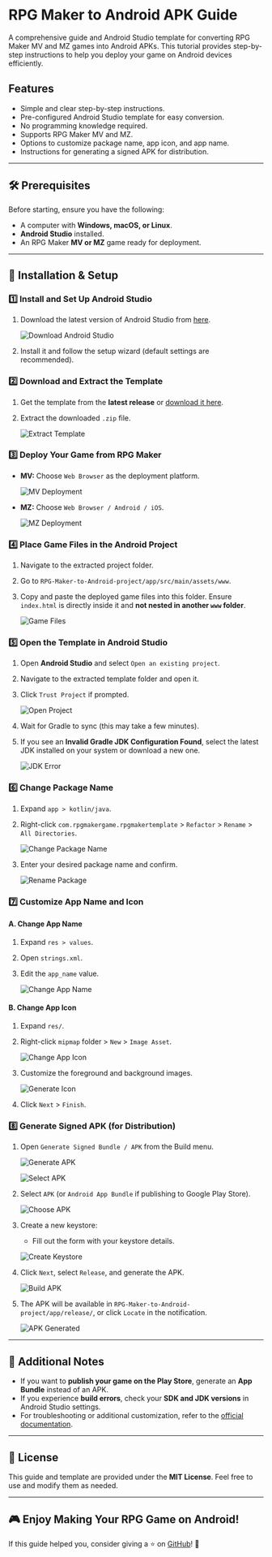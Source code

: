 # RPG Maker to Android APK Guide

A comprehensive guide and Android Studio template for converting RPG Maker MV and MZ games into Android APKs. This tutorial provides step-by-step instructions to help you deploy your game on Android devices efficiently. 

## Features
- Simple and clear step-by-step instructions.
- Pre-configured Android Studio template for easy conversion.
- No programming knowledge required.
- Supports RPG Maker MV and MZ.
- Options to customize package name, app icon, and app name.
- Instructions for generating a signed APK for distribution.

---

## 🛠️ Prerequisites
Before starting, ensure you have the following:
- A computer with **Windows, macOS, or Linux**.
- **Android Studio** installed.
- An RPG Maker **MV or MZ** game ready for deployment.

---

## 📌 Installation & Setup

### 1️⃣ Install and Set Up Android Studio
1. Download the latest version of Android Studio from [here](https://developer.android.com/studio).
   
   ![Download Android Studio](img/1.png)
   
3. Install it and follow the setup wizard (default settings are recommended).

### 2️⃣ Download and Extract the Template
1. Get the template from the **latest release** or [download it here](https://github.com/Reishandy/RPG-Maker-to-Android/releases/download/project-fles/RPG-Maker-to-Android-project.zip).
2. Extract the downloaded `.zip` file.
   
   ![Extract Template](img/2.png)

### 3️⃣ Deploy Your Game from RPG Maker
- **MV:** Choose `Web Browser` as the deployment platform.
  
  ![MV Deployment](img/3mv.png)
  
- **MZ:** Choose `Web Browser / Android / iOS`.
  
  ![MZ Deployment](img/3mz.png)

### 4️⃣ Place Game Files in the Android Project
1. Navigate to the extracted project folder.
2. Go to `RPG-Maker-to-Android-project/app/src/main/assets/www`.
3. Copy and paste the deployed game files into this folder. Ensure `index.html` is directly inside it and **not nested in another `www` folder**.
   
   ![Game Files](img/4.png)

### 5️⃣ Open the Template in Android Studio
1. Open **Android Studio** and select `Open an existing project`.
2. Navigate to the extracted template folder and open it.
3. Click `Trust Project` if prompted.
   
   ![Open Project](img/5.png)
   
5. Wait for Gradle to sync (this may take a few minutes).
6. If you see an **Invalid Gradle JDK Configuration Found**, select the latest JDK installed on your system or download a new one.
   
   ![JDK Error](img/5error.png)

### 6️⃣ Change Package Name
1. Expand `app > kotlin/java`.
2. Right-click `com.rpgmakergame.rpgmakertemplate` > `Refactor` > `Rename` > `All Directories`.

   ![Change Package Name](img/6.png)

4. Enter your desired package name and confirm.

   ![Rename Package](img/6rename.png)

### 7️⃣ Customize App Name and Icon
#### **A. Change App Name**
1. Expand `res > values`.
2. Open `strings.xml`.
3. Edit the `app_name` value.
   
   ![Change App Name](img/7a.png)

#### **B. Change App Icon**
1. Expand `res/`.
2. Right-click `mipmap` folder > `New` > `Image Asset`.
   
   ![Change App Icon](img/7b.png)
   
4. Customize the foreground and background images.
   
   ![Generate Icon](img/7bgenerate.png)
   
6. Click `Next` > `Finish`.

### 8️⃣ Generate Signed APK (for Distribution)
1. Open `Generate Signed Bundle / APK` from the Build menu.
   
   ![Generate APK](img/8menu.png)

   ![Select APK](img/8menu2.png)
   
3. Select `APK` (or `Android App Bundle` if publishing to Google Play Store).
   
   ![Choose APK](img/8apk.png)
   
5. Create a new keystore:
   - Fill out the form with your keystore details.
     
   ![Create Keystore](img/8key.png)
   
7. Click `Next`, select `Release`, and generate the APK.
   
   ![Build APK](img/8release.png)
   
9. The APK will be available in `RPG-Maker-to-Android-project/app/release/`, or click `Locate` in the notification.
   
   ![APK Generated](img/8done.png)

---

## 📢 Additional Notes
- If you want to **publish your game on the Play Store**, generate an **App Bundle** instead of an APK.
- If you experience **build errors**, check your **SDK and JDK versions** in Android Studio settings.
- For troubleshooting or additional customization, refer to the [official documentation](https://developer.android.com/studio).

---

## 📜 License
This guide and template are provided under the **MIT License**. Feel free to use and modify them as needed.

---

## 🎮 Enjoy Making Your RPG Game on Android!
If this guide helped you, consider giving a ⭐ on [GitHub](https://github.com/Reishandy/RPG-Maker-to-Android)! 🚀
